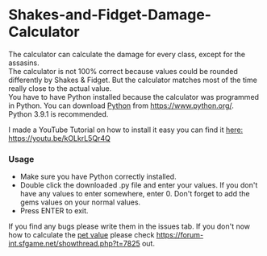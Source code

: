 # Shakes-and-Fidget-Damage-Calculator

The calculator can calculate the damage for every class, except for the assasins.  
The calculator is not 100% correct because values could be rounded differently by Shakes & Fidget.   But the calculator matches most of the time really close to the actual value.  
You have to have Python installed because the calculator was programmed in Python. You can download [Python](https://www.python.org/) from https://www.python.org/.  
Python 3.9.1 is recommended.

I made a YouTube Tutorial on how to install it easy you can find it [here:](https://youtu.be/kOLkrL5Qr4Q) https://youtu.be/kOLkrL5Qr4Q

### Usage
- Make sure you have Python correctly installed.
- Double click the downloaded .py file and enter your values. If you don't have any values to enter somewhere, enter 0. Don't forget to add the gems values on your normal values.
- Press ENTER to exit.


If you find any bugs please write them in the issues tab.
If you don't now how to calculate the [pet value](https://forum-int.sfgame.net/showthread.php?t=7825) please check https://forum-int.sfgame.net/showthread.php?t=7825 out.
